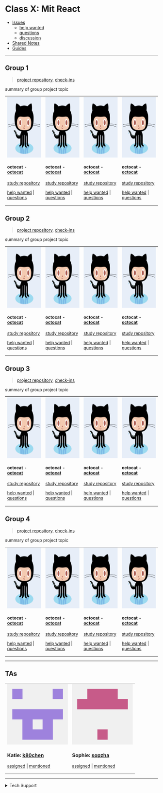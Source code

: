 <!-- BEGIN TOP -->

# Class X: Mit React

- [Issues](https://github.com/fake-class/mit-react/issues?q=is%3Aopen)
  - [help wanted](https://github.com/fake-class/mit-react/issues?q=label%3A%22help%20wanted%22+is%3Aopen)
  - [questions](https://github.com/fake-class/mit-react/issues?q=label%3Aquestion+is%3Aopen)
  - [discussion](https://github.com/fake-class/mit-react/issues?q=label%3Adiscussion+is%3Aopen)
- [Shared Notes](./shared-notes)
- [Guides](./guides)

---

<!-- END TOP -->

<!-- BEGIN GROUPS -->

## Group 1

> [project repository](link-to-project-repo),
> [check-ins](https://github.com/fake-class/mit-react/issues?q=label%3Acheck-in+label%3A%22Group%201%22)

summary of group project topic

<table><tr><td>

<img src="./admin/assets/avatars/octocat.png" height="200px" width="200px" alt="octocat avatar" />

<h4 id="octocat">octocat - <a href="https://github.com/octocat">octocat</a></h4>

[study repository](https://github.com/octocat/learning-in-public)

[help wanted](https://github.com/fake-class/mit-react/issues/?q=author%3Aoctocat+label%3A%22help%20wanted%22)
\|
[questions](https://github.com/fake-class/mit-react/issues/?q=author%3Aoctocat+label%3A%22question%22)

</td><td>

<img src="./admin/assets/avatars/octocat.png" height="200px" width="200px" alt="octocat avatar" />

<h4 id="octocat">octocat - <a href="https://github.com/octocat">octocat</a></h4>

[study repository](https://github.com/octocat/learning-in-public)

[help wanted](https://github.com/fake-class/mit-react/issues/?q=author%3Aoctocat+label%3A%22help%20wanted%22)
\|
[questions](https://github.com/fake-class/mit-react/issues/?q=author%3Aoctocat+label%3A%22question%22)

</td><td>

<img src="./admin/assets/avatars/octocat.png" height="200px" width="200px" alt="octocat avatar" />

<h4 id="octocat">octocat - <a href="https://github.com/octocat">octocat</a></h4>

[study repository](https://github.com/octocat/learning-in-public)

[help wanted](https://github.com/fake-class/mit-react/issues/?q=author%3Aoctocat+label%3A%22help%20wanted%22)
\|
[questions](https://github.com/fake-class/mit-react/issues/?q=author%3Aoctocat+label%3A%22question%22)

</td><td>

<img src="./admin/assets/avatars/octocat.png" height="200px" width="200px" alt="octocat avatar" />

<h4 id="octocat">octocat - <a href="https://github.com/octocat">octocat</a></h4>

[study repository](https://github.com/octocat/learning-in-public)

[help wanted](https://github.com/fake-class/mit-react/issues/?q=author%3Aoctocat+label%3A%22help%20wanted%22)
\|
[questions](https://github.com/fake-class/mit-react/issues/?q=author%3Aoctocat+label%3A%22question%22)

</td></tr></table>

## Group 2

> [project repository](link-to-project-repo),
> [check-ins](https://github.com/fake-class/mit-react/issues?q=label%3Acheck-in+label%3A%22Group%202%22)

summary of group project topic

<table><tr><td>

<img src="./admin/assets/avatars/octocat.png" height="200px" width="200px" alt="octocat avatar" />

<h4 id="octocat">octocat - <a href="https://github.com/octocat">octocat</a></h4>

[study repository](https://github.com/octocat/learning-in-public)

[help wanted](https://github.com/fake-class/mit-react/issues/?q=author%3Aoctocat+label%3A%22help%20wanted%22)
\|
[questions](https://github.com/fake-class/mit-react/issues/?q=author%3Aoctocat+label%3A%22question%22)

</td><td>

<img src="./admin/assets/avatars/octocat.png" height="200px" width="200px" alt="octocat avatar" />

<h4 id="octocat">octocat - <a href="https://github.com/octocat">octocat</a></h4>

[study repository](https://github.com/octocat/learning-in-public)

[help wanted](https://github.com/fake-class/mit-react/issues/?q=author%3Aoctocat+label%3A%22help%20wanted%22)
\|
[questions](https://github.com/fake-class/mit-react/issues/?q=author%3Aoctocat+label%3A%22question%22)

</td><td>

<img src="./admin/assets/avatars/octocat.png" height="200px" width="200px" alt="octocat avatar" />

<h4 id="octocat">octocat - <a href="https://github.com/octocat">octocat</a></h4>

[study repository](https://github.com/octocat/learning-in-public)

[help wanted](https://github.com/fake-class/mit-react/issues/?q=author%3Aoctocat+label%3A%22help%20wanted%22)
\|
[questions](https://github.com/fake-class/mit-react/issues/?q=author%3Aoctocat+label%3A%22question%22)

</td><td>

<img src="./admin/assets/avatars/octocat.png" height="200px" width="200px" alt="octocat avatar" />

<h4 id="octocat">octocat - <a href="https://github.com/octocat">octocat</a></h4>

[study repository](https://github.com/octocat/learning-in-public)

[help wanted](https://github.com/fake-class/mit-react/issues/?q=author%3Aoctocat+label%3A%22help%20wanted%22)
\|
[questions](https://github.com/fake-class/mit-react/issues/?q=author%3Aoctocat+label%3A%22question%22)

</td></tr></table>

## Group 3

> [project repository](link-to-project-repo),
> [check-ins](https://github.com/fake-class/mit-react/issues?q=label%3Acheck-in+label%3A%22Group%203%22)

summary of group project topic

<table><tr><td>

<img src="./admin/assets/avatars/octocat.png" height="200px" width="200px" alt="octocat avatar" />

<h4 id="octocat">octocat - <a href="https://github.com/octocat">octocat</a></h4>

[study repository](https://github.com/octocat/learning-in-public)

[help wanted](https://github.com/fake-class/mit-react/issues/?q=author%3Aoctocat+label%3A%22help%20wanted%22)
\|
[questions](https://github.com/fake-class/mit-react/issues/?q=author%3Aoctocat+label%3A%22question%22)

</td><td>

<img src="./admin/assets/avatars/octocat.png" height="200px" width="200px" alt="octocat avatar" />

<h4 id="octocat">octocat - <a href="https://github.com/octocat">octocat</a></h4>

[study repository](https://github.com/octocat/learning-in-public)

[help wanted](https://github.com/fake-class/mit-react/issues/?q=author%3Aoctocat+label%3A%22help%20wanted%22)
\|
[questions](https://github.com/fake-class/mit-react/issues/?q=author%3Aoctocat+label%3A%22question%22)

</td><td>

<img src="./admin/assets/avatars/octocat.png" height="200px" width="200px" alt="octocat avatar" />

<h4 id="octocat">octocat - <a href="https://github.com/octocat">octocat</a></h4>

[study repository](https://github.com/octocat/learning-in-public)

[help wanted](https://github.com/fake-class/mit-react/issues/?q=author%3Aoctocat+label%3A%22help%20wanted%22)
\|
[questions](https://github.com/fake-class/mit-react/issues/?q=author%3Aoctocat+label%3A%22question%22)

</td><td>

<img src="./admin/assets/avatars/octocat.png" height="200px" width="200px" alt="octocat avatar" />

<h4 id="octocat">octocat - <a href="https://github.com/octocat">octocat</a></h4>

[study repository](https://github.com/octocat/learning-in-public)

[help wanted](https://github.com/fake-class/mit-react/issues/?q=author%3Aoctocat+label%3A%22help%20wanted%22)
\|
[questions](https://github.com/fake-class/mit-react/issues/?q=author%3Aoctocat+label%3A%22question%22)

</td></tr></table>

## Group 4

> [project repository](link-to-project-repo),
> [check-ins](https://github.com/fake-class/mit-react/issues?q=label%3Acheck-in+label%3A%22Group%204%22)

summary of group project topic

<table><tr><td>

<img src="./admin/assets/avatars/octocat.png" height="200px" width="200px" alt="octocat avatar" />

<h4 id="octocat">octocat - <a href="https://github.com/octocat">octocat</a></h4>

[study repository](https://github.com/octocat/learning-in-public)

[help wanted](https://github.com/fake-class/mit-react/issues/?q=author%3Aoctocat+label%3A%22help%20wanted%22)
\|
[questions](https://github.com/fake-class/mit-react/issues/?q=author%3Aoctocat+label%3A%22question%22)

</td><td>

<img src="./admin/assets/avatars/octocat.png" height="200px" width="200px" alt="octocat avatar" />

<h4 id="octocat">octocat - <a href="https://github.com/octocat">octocat</a></h4>

[study repository](https://github.com/octocat/learning-in-public)

[help wanted](https://github.com/fake-class/mit-react/issues/?q=author%3Aoctocat+label%3A%22help%20wanted%22)
\|
[questions](https://github.com/fake-class/mit-react/issues/?q=author%3Aoctocat+label%3A%22question%22)

</td><td>

<img src="./admin/assets/avatars/octocat.png" height="200px" width="200px" alt="octocat avatar" />

<h4 id="octocat">octocat - <a href="https://github.com/octocat">octocat</a></h4>

[study repository](https://github.com/octocat/learning-in-public)

[help wanted](https://github.com/fake-class/mit-react/issues/?q=author%3Aoctocat+label%3A%22help%20wanted%22)
\|
[questions](https://github.com/fake-class/mit-react/issues/?q=author%3Aoctocat+label%3A%22question%22)

</td><td>

<img src="./admin/assets/avatars/octocat.png" height="200px" width="200px" alt="octocat avatar" />

<h4 id="octocat">octocat - <a href="https://github.com/octocat">octocat</a></h4>

[study repository](https://github.com/octocat/learning-in-public)

[help wanted](https://github.com/fake-class/mit-react/issues/?q=author%3Aoctocat+label%3A%22help%20wanted%22)
\|
[questions](https://github.com/fake-class/mit-react/issues/?q=author%3Aoctocat+label%3A%22question%22)

</td></tr></table>

---

<!-- END GROUPS -->

<!-- BEGIN TAS -->

## TAs

<table><tr><td>

<img src="./admin/assets/avatars/k80chen.png" height="200px" width="200px" alt="k80chen avatar" />

<h3 id="k80chen">Katie: <a href="https://github.com/k80chen">k80chen</a></h3>

<a href="https://github.com/fake-class/mit-react/issues?q=assignee%3Ak80chen">assigned</a>
\|
<a href="https://github.com/fake-class/mit-react/issues?q=mentions%3Ak80chen">mentioned</a>

</td><td>

<img src="./admin/assets/avatars/sopzha.png" height="200px" width="200px" alt="sopzha avatar" />

<h3 id="sopzha">Sophie: <a href="https://github.com/sopzha">sopzha</a></h3>

<a href="https://github.com/fake-class/mit-react/issues?q=assignee%3Asopzha">assigned</a>
\|
<a href="https://github.com/fake-class/mit-react/issues?q=mentions%3Asopzha">mentioned</a>

</td></tr></table>

---

<!-- END TAS -->

<!-- BEGIN TECHSUPPORT -->
<details>
<summary>Tech Support</summary>

<a href="https://rubberduckdebugging.com/" target="_blank"><img alt="Rubber Ducky" src="./admin/assets/rubber-ducky.png"/></a>

</details>

<!-- END TECHSUPPORT -->
